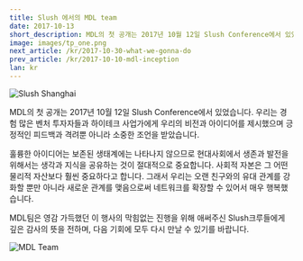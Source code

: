 ```yaml
---
title: Slush 에서의 MDL team
date: 2017-10-13
short_description: MDL의 첫 공개는 2017년 10월 12일 Slush Conference에서 있었습니다.
image: images/tp_one.png
next_article: /kr/2017-10-30-what-we-gonna-do
prev_article: /kr/2017-10-10-mdl-inception
lan: kr
---
```


![Slush Shanghai](https://ipfs.io/ipfs/QmcN4PPiFfizycvjp5xteL2RPjresxXCau51USXifKLcdP)

MDL의 첫 공개는 2017년 10월 12일 Slush Conference에서 있었습니다. 우리는 경험 많은 벤처 투자자들과 하이테크 사업가에게 우리의 비전과 아이디어를 제시했으며 긍정적인 피드백과 격려뿐 아니라 소중한 조언을 받았습니다.

훌륭한 아이디어는 보존된 생태계에는 나타나지 않으므로 현대사회에서 생존과 발전을 위해서는 생각과 지식을 공유하는 것이 절대적으로 중요합니다. 사회적 자본은 그 어떤 물리적 자산보다 훨씬 중요하다고 합니다. 그래서 우리는 오랜 친구와의 유대 관계를 강화할 뿐만 아니라 새로운 관계를 맺음으로써 네트워크를 확장할 수 있어서 매우 행복했습니다.

MDL팀은 영감 가득했던 이 행사의 막힘없는 진행을 위해 애써주신 Slush크루들에게 깊은 감사의 뜻을 전하며, 다음 기회에 모두 다시 만날 수 있기를 바랍니다.

![MDL Team](https://ipfs.io/ipfs/QmWuLRdCaiGCN2ko5fAFjHk8uwnvFMFH2j5HCPojPu7GKQ)
